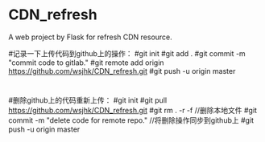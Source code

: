 # CDN_refresh
A web project by Flask for refresh CDN resource.


#记录一下上传代码到github上的操作：
#git init
#git add .
#git commit -m "commit code to gitlab."
#git remote add origin https://github.com/wsjhk/CDN_refresh.git
#git push -u origin master
#

#删除github上的代码重新上传：
#git init 
#git pull https://github.com/wsjhk/CDN_refresh.git
#git rm . -r -f       //删除本地文件
#git commit -m "delete code for remote repo."     //将删除操作同步到github上
#git push -u origin master
#
